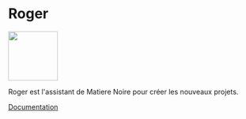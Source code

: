 # Roger

<img src="https://psn-rsc.prod.dl.playstation.net/psn-rsc/avatar/UP2135/CUSA04242_00-AV00000000000137_F4C5E37F3191FFDD62A7_xl.png" width="100"/>

Roger est l'assistant de Matiere Noire pour créer les nouveaux projets.

[Documentation](https://matiere-noire.github.io/roger/)

